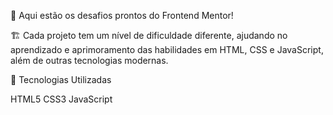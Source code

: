 🚀 Aqui estão os desafios prontos do Frontend Mentor!

🏗 Cada projeto tem um nível de dificuldade diferente, ajudando no aprendizado e aprimoramento das habilidades em HTML, CSS e JavaScript, além de outras tecnologias modernas.


🚀 Tecnologias Utilizadas

HTML5
CSS3
JavaScript
